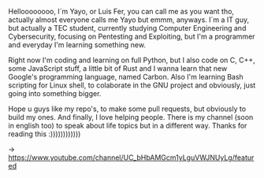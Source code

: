 Helloooooooo, I´m Yayo, or Luis Fer, you can call me as you want tho, actually almost everyone calls me Yayo but emmm, anyways. I´m a IT guy, but actually a  TEC student, currently studying Computer Engineering and Cybersecurity, focusing on Pentesting and Exploiting, but I'm a programmer and everyday I'm learning something new. 

Right now I'm coding and learning on full Python, but I also code on C, C++, some JavaScript stuff, a little bit of Rust and I wanna learn that new Google's programming language, named Carbon. Also I'm learning Bash scripting for Linux shell, to colaborate in the GNU project and obviously, just going into something bigger. 

Hope u guys like my repo's, to make some pull requests, but obviously to build my ones. And finally, I love helping people. There is my channel (soon in english too) to speak about life topics but in a different way. Thanks for reading this :))))))))))))

-> https://www.youtube.com/channel/UC_bHbAMGcm1yLguVWJNUyLg/featured


<!---
a01754574/a01754574 is a ✨ special ✨ repository because its `README.md` (this file) appears on your GitHub profile.
You can click the Preview link to take a look at your changes.
--->

